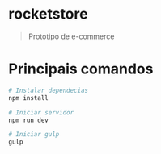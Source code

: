 # rocketstore

> Prototipo de e-commerce

# Principais comandos

``` bash
# Instalar dependecias
npm install

# Iniciar servidor
npm run dev

# Iniciar gulp
gulp
```

